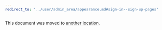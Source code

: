 ```yaml
---
redirect_to: '../user/admin_area/appearance.md#sign-in--sign-up-pages'
---
```


This document was moved to [another location](../user/admin_area/appearance.md#sign-in--sign-up-pages).
